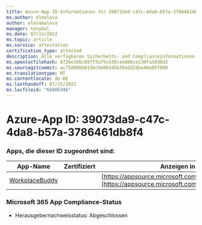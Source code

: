 ```yaml
---
title: Azure-App ID-Informationen für 39073da9-c47c-4da8-b57a-3786461db8f4
ms.author: elmalova
author: elenamalova
manager: tonybal
ms.date: 07/14/2022
ms.topic: article
ms.service: attestation
certification_type: attested
description: Alle verfügbaren Sicherheits- und Complianceinformationen für 39073da9-c47c-4da8-b57a-3786461db8f4.
ms.openlocfilehash: 072be166c897f5a75c438ca4d08ce139fa38d9d3
ms.sourcegitcommit: ac75dd8bb815bc9e8b1d5b39a2d2dbe46e65f680
ms.translationtype: MT
ms.contentlocale: de-DE
ms.lasthandoff: 07/15/2022
ms.locfileid: "66805346"
---
```

# <a name="azure-app-id-39073da9-c47c-4da8-b57a-3786461db8f4"></a>Azure-App ID: 39073da9-c47c-4da8-b57a-3786461db8f4


### <a name="apps-associated-with-this-id"></a>Apps, die dieser ID zugeordnet sind:
| **App-Name** | **Zertifiziert** | **Anzeigen in AppSource** |
|--------------|---------------|-----------------------|
| [WorkplaceBuddy](../forward/WA200001238.md) |  | [https://appsource.microsoft.com/product/office/WA200001238](https://appsource.microsoft.com/product/office/WA200001238) |

### <a name="microsoft-365-app-compliance-status"></a>Microsoft 365 App Compliance-Status
- Herausgebernachweisstatus: Abgeschlossen
